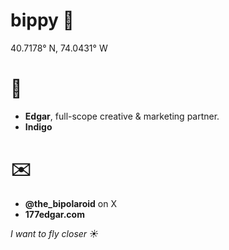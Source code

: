 # bippy 🚬
40.7178° N, 74.0431° W

# 🚀
- **Edgar**, full-scope creative & marketing partner.
- **Indigo**

# ✉️
- **@the_bipolaroid** on X
- **177edgar.com**

*I want to fly closer ☀️*


<!---
bippolaroid/bippolaroid is a ✨ special ✨ repository because its `README.md` (this file) appears on your GitHub profile.
You can click the Preview link to take a look at your changes.
--->
